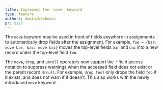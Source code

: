 ```yaml
---
title: Implement the `move` keyword
type: feature
authors: dominiklohmann
pr: 5127
---
```


The `move` keyword may be used in front of fields anywhere in assignments to
automatically drop fields after the assignment. For example, `foo = {bar: move
bar, baz: move baz}` moves the top-level fields `bar` and `baz` into a new
record under the top-level field `foo`.

The `move`, `drop`, and `unroll` operators now support the `?` field access
notation to suppress warnings when the accessed field does not exist or the
parent record is `null`. For example, `drop foo?` only drops the field `foo` if
it exists, and does not warn if it doesn't. This also works with the newly
introduced `move` keyword.
